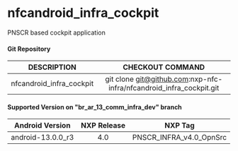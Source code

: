 # nfcandroid_infra_cockpit
PNSCR based cockpit application

#### Git Repository

| DESCRIPTION        | CHECKOUT COMMAND          |
| :-------------: |:-------------:| 
| nfcandroid_infra_cockpit | git clone git@github.com:nxp-nfc-infra/nfcandroid_infra_cockpit.git |

#### Supported Version on "br_ar_13_comm_infra_dev" branch
| Android Version        | NXP Release          | NXP Tag  |
| :-------------: |:---------------------:| :-----:|
|    android-13.0.0_r3   |  4.0 |  PNSCR_INFRA_v4.0_OpnSrc |







